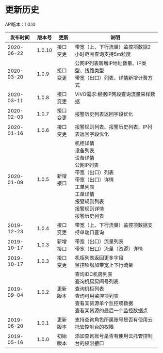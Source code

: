 # 更新历史 #
API版本：1.0.10

|发布时间|版本号|更新|说明|
|---|---|---|---|
|2020-06-22|1.0.10|接口变更|带宽（上、下行流量）监控项数据2小时范围查询支持5m粒度|
|2020-03-20|1.0.9|接口变更|公网IP列表新增IP地址数量、IP类型、线路类型<br>带宽（出口）列表、详情新增计费方式|
|2020-03-11|1.0.8|接口变更|VIVO需求:根据IP网段查询流量采样数据|
|2020-02-03|1.0.7|接口变更|报警历史列表返回字段优化|
|2020-01-16|1.0.6|接口变更|报警规则列表、报警历史列表、IP列表返回字段优化|
|2020-01-09|1.0.5|新增接口|机柜详情<br>设备列表<br>设备详情<br>公网IP列表<br>带宽（出口）列表<br>带宽（出口）详情<br>工单列表<br>工单详情<br>报警规则列表<br>报警规则详情<br>报警历史列表|
|2019-12-23|1.0.4|接口变更|带宽（上、下行流量）监控项数据支持单端口查询|
|2019-10-17|1.0.3|新增接口|带宽（出口）流量列表<br>带宽（出口）流量（资源）详情<br>|
|2019-10-17|1.0.3|接口变更|机柜列表返回更多字段<br>监控项增加带宽上下行流量|
|2019-09-04|1.0.2|更新版本|查询IDC机房列表<br>查询机房房间号列表<br>查询机柜列表<br>查询可用监控项列表<br>查看某资源单个监控项数据<br>查看某资源的最后一个监控数据点|
|2019-06-20|1.0.1|更新版本|支持查询角色所属账号是否有使用云托管控制台的权限|
|2019-05-16|1.0.0|初始版本|添加查询账号是否有使用云托管控制台的权限接口|
